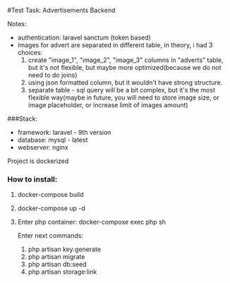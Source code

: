 #Test Task: Advertisements Backend

Notes:
- authentication: laravel sanctum (token based)
- images for advert are separated in different table, in theory, i had 3 choices:
    1. create "image_1", "image_2", "image_3" columns in "adverts" table, but it's not flexible, but maybe more optimized(because we do not need to do joins)
    2. using json formatted column, but it  wouldn't have strong structure.
    3. separate table - sql query will be a bit complex, but it's the most flexible way(maybe in future, you will need to store image size, or image placeholder, or increase limit of images amount)

###Stack:
- framework: laravel - 9th version
- database: mysql - latest
- webserver: nginx

Project is dockerized

### How to install:
1. docker-compose build
1. docker-compose up -d
1. Enter php container: docker-compose exec php sh
    
    Enter next commands:
    1. php artisan key:generate 
    1. php artisan migrate
    1. php artisan db:seed
    1. php artisan storage:link
 

